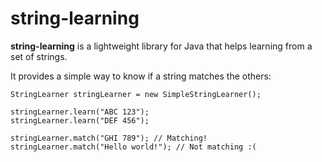 # string-learning

**string-learning** is a lightweight library for Java that helps learning from a set of strings.

It provides a simple way to know if a string matches the others:

    StringLearner stringLearner = new SimpleStringLearner();
    
    stringLearner.learn("ABC 123");
    stringLearner.learn("DEF 456");
    
    stringLearner.match("GHI 789"); // Matching!
    stringLearner.match("Hello world!"); // Not matching :(